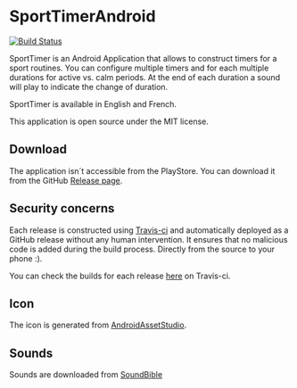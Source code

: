 # SportTimerAndroid

[![Build Status](https://travis-ci.org/jeancharles-roger/SportTimerAndroid.svg?branch=Alpha)](https://travis-ci.org/jeancharles-roger/SportTimerAndroid)

SportTimer is an Android Application that allows to construct timers for a sport routines.
You can configure multiple timers and for each multiple durations for active vs. calm periods.
At the end of each duration a sound will play to indicate the change of duration.

SportTimer is available in English and French.

This application is open source under the MIT license.

## Download

The application isn´t accessible from the PlayStore. You can download it from the GitHub [Release page](https://github.com/jeancharles-roger/SportTimerAndroid/releases).

## Security concerns

Each release is constructed using [Travis-ci](https://travis-ci.org) and automatically deployed as a GitHub release without any human intervention. 
It ensures that no malicious code is added during the build process. 
Directly from the source to your phone :).

You can check the builds for each release [here](https://travis-ci.org/jeancharles-roger/SportTimerAndroid/branches) on Travis-ci.

## Icon

The icon is generated from [AndroidAssetStudio](https://romannurik.github.io/AndroidAssetStudio/icons-launcher.html#foreground.type=clipart&foreground.clipart=access_alarm&foreground.space.trim=1&foreground.space.pad=0.15&foreColor=rgb(0%2C%200%2C%200)&backColor=rgb(63%2C%2081%2C%20181)&crop=0&backgroundShape=circle&effects=none&name=ic_launcher).

## Sounds

Sounds are downloaded from [SoundBible](http://soundbible.com)